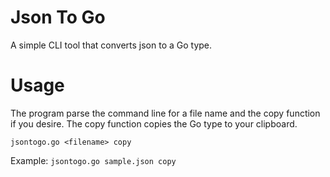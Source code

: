 # Json To Go
A simple CLI tool that converts json to a Go type.

# Usage
The program parse the command line for a file name and the copy function if you desire. The copy function copies the Go type to your clipboard.

`jsontogo.go <filename> copy`

Example:
`jsontogo.go sample.json copy`
